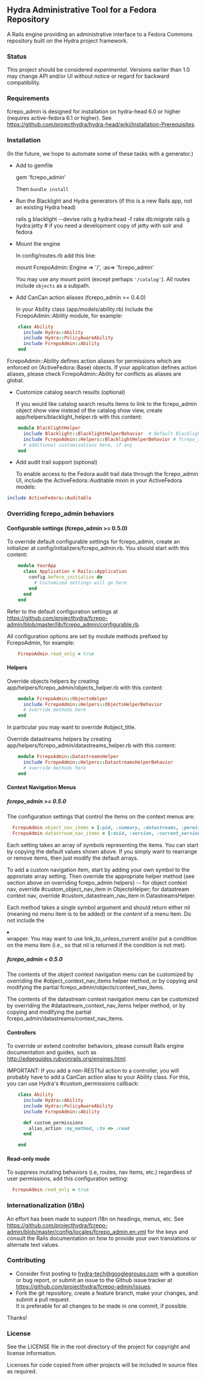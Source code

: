 ## Hydra Administrative Tool for a Fedora Repository

A Rails engine providing an administrative interface to a Fedora Commons repository built on the Hydra project framework.

### Status

This project should be considered *experimental*. Versions earlier than 1.0 may change API and/or UI without notice 
or regard for backward compatibility.

### Requirements

fcrepo_admin is designed for installation on hydra-head 6.0 or higher (requires active-fedora 6.1 or higher).
See https://github.com/projecthydra/hydra-head/wiki/Installation-Prerequisites.

### Installation

(In the future, we hope to automate some of these tasks with a generator.)

* Add to gemfile

    gem 'fcrepo_admin'

  Then <code>bundle install</code>

* Run the Blacklight and Hydra generators (if this is a new Rails app, not an existing Hydra head)

    rails g blacklight --devise
    rails g hydra:head -f
    rake db:migrate
    rails g hydra:jetty  # if you need a development copy of jetty with solr and fedora

* Mount the engine

  In config/routes.rb add this line:

    mount FcrepoAdmin::Engine => '/', :as=> 'fcrepo_admin'

  You may use any mount point (except perhaps <code>'/catalog'</code>).
  All routes include <code>objects</code> as a subpath.

* Add CanCan action aliases (fcrepo_admin >= 0.4.0)

  In your Ability class (app/models/ability.rb) include the FcrepoAdmin::Ability module, for example:

```ruby
    class Ability
      include Hydra::Ability
      include Hydra::PolicyAwareAbility
      include FcrepoAdmin::Ability
    end
```

  FcrepoAdmin::Ability defines action aliases for permissions which are enforced on (ActiveFedora::Base) objects.
  If your application defines action aliases, please check FcrepoAdmin::Ability for conflicts as aliases are global.

* Customize catalog search results (optional)

  If you would like catalog search results items to link to the fcrepo_admin object show view
  instead of the catalog show view, create app/helpers/blacklight_helper.rb with this content:

```ruby
    module BlacklightHelper
      include Blacklight::BlacklightHelperBehavior  # Default Blacklight behaviors
      include FcrepoAdmin::Helpers::BlacklightHelperBehavior # fcrepo_admin overrides
      # additional customizations here, if any
    end
```

* Add audit trail support (optional)

  To enable access to the Fedora audit trail data through the fcrepo_admin UI, include the 
  ActiveFedora::Auditable mixin in your ActiveFedora models:

```ruby
include ActiveFedora::Auditable
```

### Overriding fcrepo_admin behaviors

#### Configurable settings (fcrepo_admin >= 0.5.0)

To override default configurable settings for fcrepo_admin, create an initializer at config/initializers/fcrepo_admin.rb. 
You should start with this content:

```ruby
    module YourApp
      class Application < Rails::Application
        config.before_initialize do
          # Customized settings will go here
        end
      end
    end
```

Refer to the default configuration settings at https://github.com/projecthydra/fcrepo-admin/blob/master/lib/fcrepo_admin/configurable.rb.

All configuration options are set by module methods prefixed by FcrepoAdmin, for example:

```ruby
    FcrepoAdmin.read_only = true
```

#### Helpers

Override objects helpers by creating app/helpers/fcrepo_admin/objects_helper.rb with this content:

```ruby
    module FcrepoAdmin::ObjectsHelper
      include FcrepoAdmin::Helpers::ObjectsHelperBehavior
      # override methods here
    end
```

In particular you may want to override #object_title.

Override datastreams helpers by creating app/helpers/fcrepo_admin/datastreams_helper.rb with this content:

```ruby
    module FcrepoAdmin::DatastreamsHelper
      include FcrepoAdmin::Helpers::DatastreamsHelperBehavior
      # override methods here
    end
```    

#### Context Navigation Menus

##### fcrepo_admin >= 0.5.0

The configuration settings that control the items on the context menus are:

```ruby
  FcrepoAdmin.object_nav_items = [:pid, :summary, :datastreams, :permissions, :associations, :audit_trail, :object_xml]
  FcrepoAdmin.datastream_nav_items = [:dsid, :version, :current_version, :summary, :content, :download, :edit, :upload, :history]
```

Each setting takes an array of symbols representing the items.  You can start by copying the default values shown above.
If you simply want to rearrange or remove items, then just modify the default arrays.

To add a custom navigation item, start by adding your own symbol to the approriate array setting.  Then override the 
appropriate helper method (see section above on overriding fcrepo_admin helpers) -- for object context nav, override 
#custom_object_nav_item in ObjectsHelper; for datastream context nav, override #custom_datastream_nav_item
in DatastreamsHelper.

Each method takes a single symbol argument and should return either nil (meaning no menu item is to be added) or the *content*
of a menu item.  Do not include the <li></li> wrapper.  You may want to use link_to_unless_current and/or put a condition on
the menu item (i.e., so that nil is returned if the condition is not met).

##### fcrepo_admin < 0.5.0

The contents of the object context navigation menu can be customized by overriding the #object_context_nav_items
helper method, or by copying and modifying the partial fcrepo_admin/objects/context_nav_items.

The contents of the datastream context navigation menu can be customized by overriding the 
#datastream_context_nav_items helper method, or by copying and modifying the partial fcrepo_admin/datastreams/context_nav_items.

#### Controllers

To override or extend controller behaviors, please consult Rails engine documentation and guides, such as 
http://edgeguides.rubyonrails.org/engines.html.

IMPORTANT: If you add a non-RESTful action to a controller, you will probably have to add a CanCan action alias
to your Ability class.  For this, you can use Hydra's #custom_permissions callback:

```ruby
    class Ability
      include Hydra::Ability
      include Hydra::PolicyAwareAbility
      include FcrepoAdmin::Ability

      def custom_permissions
        alias_action :my_method, :to => :read
      end

    end
```  

#### Read-only mode

To suppress mutating behaviors (i.e, routes, nav items, etc.) regardless of user permissions, 
add this configuration setting:

```ruby
  FcrepoAdmin.read_only = true
```

### Internationalization (i18n)

An effort has been made to support i18n on headings, menus, etc.  See https://github.com/projecthydra/fcrepo-admin/blob/master/config/locales/fcrepo_admin.en.yml
for the keys and consult the Rails documentation on how to provide your own translations or alternate text values.

### Contributing

* Consider first posting to hydra-tech@googlegroups.com with a question or bug report, or submit an issue
  to the Github issue tracker at https://github.com/projecthydra/fcrepo-admin/issues.
* Fork the git repository, create a feature branch, make your changes, and submit a pull request.  
  It is preferable for all changes to be made in one commit, if possible.

Thanks!

### License

See the LICENSE file in the root directory of the project for copyright and license information.

Licenses for code copied from other projects will be included in source files as required.
